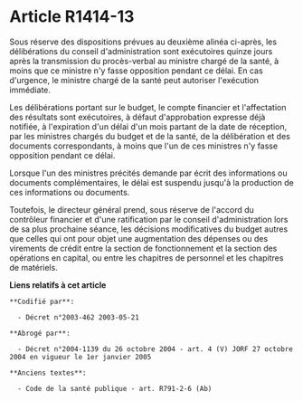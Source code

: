 # Article R1414-13

Sous réserve des dispositions prévues au deuxième alinéa ci-après, les délibérations du conseil d'administration sont
exécutoires quinze jours après la transmission du procès-verbal au ministre chargé de la santé, à moins que ce ministre n'y
fasse opposition pendant ce délai. En cas d'urgence, le ministre chargé de la santé peut autoriser l'exécution immédiate.

Les délibérations portant sur le budget, le compte financier et l'affectation des résultats sont exécutoires, à défaut
d'approbation expresse déjà notifiée, à l'expiration d'un délai d'un mois partant de la date de réception, par les ministres
chargés du budget et de la santé, de la délibération et des documents correspondants, à moins que l'un de ces ministres n'y
fasse opposition pendant ce délai.

Lorsque l'un des ministres précités demande par écrit des informations ou documents complémentaires, le délai est suspendu
jusqu'à la production de ces informations ou documents.

Toutefois, le directeur général prend, sous réserve de l'accord du contrôleur financier et d'une ratification par le conseil
d'administration lors de sa plus prochaine séance, les décisions modificatives du budget autres que celles qui ont pour objet
une augmentation des dépenses ou des virements de crédit entre la section de fonctionnement et la section des opérations en
capital, ou entre les chapitres de personnel et les chapitres de matériels.

**Liens relatifs à cet article**

	**Codifié par**:

	  - Décret n°2003-462 2003-05-21

	**Abrogé par**:

	  - Décret n°2004-1139 du 26 octobre 2004 - art. 4 (V) JORF 27 octobre 2004 en vigueur le 1er janvier 2005

	**Anciens textes**:

	  - Code de la santé publique - art. R791-2-6 (Ab)
